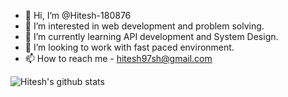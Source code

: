 - 👋 Hi, I’m @Hitesh-180876
- 👀 I’m interested in web development and problem solving.
- 🌱 I’m currently learning API development and System Design.
- 💞️ I’m looking to work with fast paced environment.
- 📫 How to reach me - hitesh97sh@gmail.com 

<!---
Hitesh-180876/Hitesh-180876 is a ✨ special ✨ repository because its `README.md` (this file) appears on your GitHub profile.
You can click the Preview link to take a look at your changes.
--->

![Hitesh's github stats](https://github-readme-stats.vercel.app/api?username=Hitesh-180876&theme=radical)

